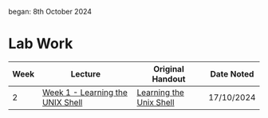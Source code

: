 began: 8th October 2024

# Lab Work

| Week | Lecture                                                               | Original Handout                                              | Date Noted |
| ---- | --------------------------------------------------------------------- | ------------------------------------------------------------- | ---------- |
| 2    | [Week 1 - Learning the UNIX Shell](#week-1---learning-the-unix-shell) | [Learning the Unix Shell](/labMaterial/a.weekOneMaterial.pdf) | 17/10/2024 |
